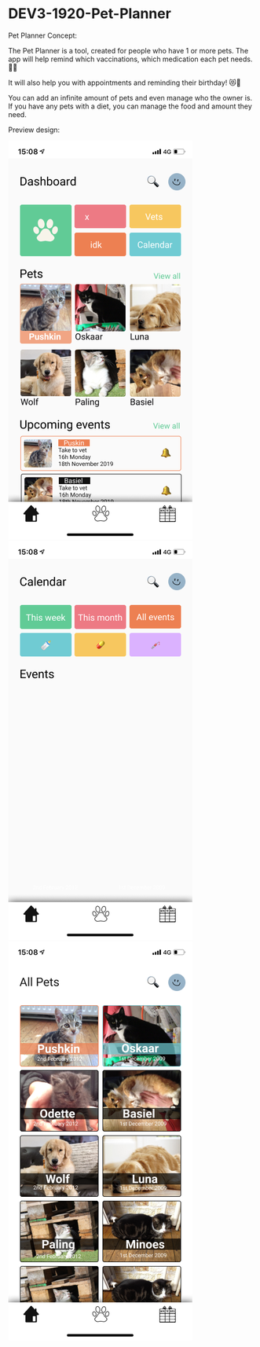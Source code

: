 # DEV3-1920-Pet-Planner

Pet Planner Concept:

The Pet Planner is a tool, created for people who have 1 or more pets.
The app will help remind which vaccinations, which medication each pet needs. 💉💊

It will also help you with appointments and reminding their birthday! 😻🎂

You can add an infinite amount of pets and even manage who the owner is.
If you have any pets with a diet, you can manage the food and amount they need.

Preview design:

![Image of Home Page](https://github.com/devinekask/1920-DEV3-plan-it-geenens-vandeweghe/blob/develop/src/assets/preview/home.png)![Image of Calendar Page](https://github.com/devinekask/1920-DEV3-plan-it-geenens-vandeweghe/blob/develop/src/assets/preview/calendar.png)![Image of Pets Page](https://github.com/devinekask/1920-DEV3-plan-it-geenens-vandeweghe/blob/develop/src/assets/preview/pets.png)
